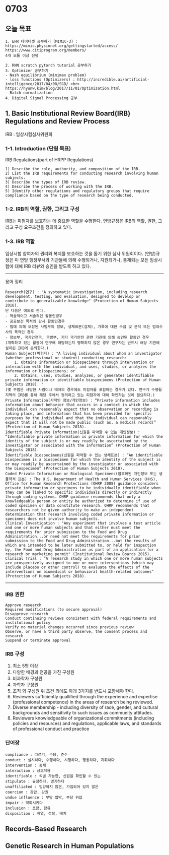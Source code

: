 # 0703
## 오늘 목표
```
1. EHR 데이터셋 공부하기 (MIMIC-3) : 
https://mimic.physionet.org/gettingstarted/access/
https://www.citiprogram.org/members/
4개 모듈 이상 진행

2. RNN scratch pytorch tutorial 공부하기
3. Optimizer 공부하기
- Nash equilibrium (minimax problem)
- loss functions (Optimizers) : http://incredible.ai/artificial-intelligence/2017/04/08/SGD/ <br>
https://hyunw.kim/blog/2017/11/01/Optimization.html
- Batch normalization
4. Digital Signal Processing 공부
```

## 1. Basic Institutional Review Board(IRB) Regulations and Review Process
IRB : 임상시험심사위원회
### 1-1. Introduction (단원 목표)
IRB Regulations(part of HRPP Regulations)
```
1) Describe the role, authority, and composition of the IRB.
2) List the IRB requirements for conducting research involving human subjects.
3) Describe the types of IRB review.
4) Describe the process of working with the IRB.
5) Identify other regulations and regulatory groups that require compliance based on the type of research being conducted.
```
### 1-2. IRB의 역할, 권한, 그리고 구성
IRB는 피험자를 보호하는 데 중요한 역할을 수행한다. 연방규정은 IRB의 역할, 권한, 그리고 구성 요구조건을 정의하고 있다.
### 1-3. IRB 역할
임상시험 참여자의 권리와 복지를 보호하는 것을 돕기 위한 심사 위원회이다. (연방)규정은 미 연방 행정부서와 기관들에 의해 수행되거나, 지원되거나, 통제되는 모든 임상시험에 대해 IRB 리뷰와 승인을 받도록 하고 있다.

---
용어 정리
```
Research(연구) : "A systematic investigation, including research development, testing, and evaluation, designed to develop or contribute to generalizable knowledge" (Protection of Human Subjects 2018).
단 다음은 예외로 한다.
- 학술적이고 서술적인 활동인경우
- 공공보건 목적의 감시 활동인경우
- 법에 의해 보장된 사법부의 정보, 생체표본(검체), 기록에 대한 수집 및 분석 또는 범죄수사의 목적인 경우
- 정보부, 국가안전국, 국방부, 기타 국가안전 관련 기관에 의해 승인된 활동인 경우
(계획하고 있는 활동이 연구에 해당하는지 명확하지 않은 경우 연구자는 반드시 해당 기관에 설치된 IRB에 문의한다.)
Human Subject(피험자) : "A living individual about whom an investigator (whether professional or student) conducting research:
    1. Obtains information or biospecimens through intervention or interaction with the individual, and uses, studies, or analyzes the information or biospecimens; or
    2. Obtains, uses, studies, analyzes, or generates identifiable private information or identifiable biospecimens (Protection of Human Subjects 2018). "
(몇 주법은 사망한 사람이나 태아의 경우에도 피험자를 포함하는 경우가 있다. 연구가 수행될 지역의 IRB를 통해 해당 주에서 정의하고 있는 피험자에 대해 확인하는 것이 필요하다.)
Private Information(사적인 정보/개인정보) : “Private information includes information about behavior that occurs in a context in which the individual can reasonably expect that no observation or recording is taking place, and information that has been provided for specific purposes by the individual and that the individual can reasonably expect that it will not be made public (such as, a medical record)” (Protection of Human Subjects 2018).
Identifiable Private Information(신원을 파악할 수 있는 개인정보) : “Identifiable private information is private information for which the identity of the subject is or may readily be ascertained by the investigator or associated with the information” (Protection of Human Subjects 2018).
Identifiable Biospecimens(신원을 파악할 수 있는 생체표본) : “An identifiable biospecimen is a biospecimen for which the identity of the subject is or may readily be ascertained by the investigator or associated with the biospecimen” (Protection of Human Subjects 2018).
Coded Private Information or Biological Specimens(암호화된 개인정보 또는 생물학적 표본) : The U.S. Department of Health and Human Services (HHS), Office for Human Research Protections (OHRP 2008) guidance considers private information or specimens to be individually identifiable when they can be linked to specific individuals directly or indirectly through coding systems. OHRP guidance recommends that only a knowledgeable person or entity be authorized to determine if use of coded specimen or data constitute research. OHRP recommends that researchers not be given authority to make an independent determination that research involving coded private information or specimens does not involve human subjects.
Clinical Investigation : "Any experiment that involves a test article and one or more human subjects and that either must meet the requirements for prior submission to the Food and Drug Administration...or need not meet the requirements for prior submission to the Food and Drug Administration...but the results of which are intended to be later submitted to, or held for inspection by, the Food and Drug Administration as part of an application for a research or marketing permit" (Institutional Review Boards 2015). 
Clinical Trial : “A research study in which one or more human subjects are prospectively assigned to one or more interventions (which may include placebo or other control) to evaluate the effects of the interventions on biomedical or behavioral health-related outcomes” (Protection of Human Subjects 2018).
```
---
### IRB 권한
    Approve research
    Required modifications (to secure approval)
    Disapprove research
    Conduct continuing reviews consistent with federal requirements and institutional policy
    Verify no material changes occurred since previous review
    Observe, or have a third party observe, the consent process and research
    Suspend or terminate approval

### IRB 구성
1) 최소 5명 이상
2) 다양한 배경과 전공을 가진 구성원
3) 비과학자 구성원
4) 과학자 구성원
5) 조직 외 구성원
위 조건 외에도 아래 3가지를 반드시 포함해야 한다.
1) Reviewers sufficiently quallified through the experience and expertise (professional competence) in the areas of research being reviewed.
2) Diverse membership - including diversity of race, gender, and cultural backgrounds and sensitivity to such issues as community attitudes.
3) Reviewers knowledgeable of organizational commitments (including policies and resources) and regulations, applicable laws, and standards of professional conduct and practice


### 단어장
```
compliance : 따르기, 수용, 준수
conduct : 실시하다, 수행하다, 시행하다, 행동하다, 지휘하다
intervention : 중재
interaction : 상호작용
identifiable : 식별 가능한, 신원을 확인할 수 있는
stipulate : 규정하다, 명기하다
unaffiliated : 입양하지 않은, 가입되어 있지 않은
coercion : 강압, 강권
undue influence : 부당 압박, 부당 위압
impair : 약회시키다
inclusion : 포함, 함유
disposition : 배열, 성질, 배치

```

## Records-Based Research

## Genetic Research in Human Populations